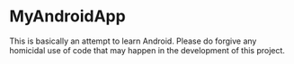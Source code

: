 # MyAndroidApp
This is basically an attempt to learn Android.
Please do forgive any homicidal use of code that may happen in the development of this project.
